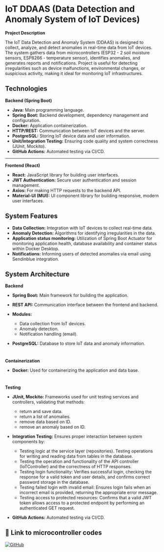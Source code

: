 # IoT DDAAS (Data Detection and Anomaly System of IoT Devices)

**Project Description**

The IoT Data Detection and Anomaly System (DDAAS) is designed to collect, analyze, and detect anomalies in real-time data from IoT devices. The system gathers data from microcontrollers (ESP32 - 2 soil moisture sensors, ESP8266 - temperature sensor),  identifies anomalies, and generates reports and notifications. Project is useful for detecting irregularities such as device malfunctions, environmental changes, or suspicious activity, making it ideal for monitoring IoT infrastructures.


## Technologies

**Backend (Spring Boot)**

- **Java:** Main programming language.
- **Spring Boot:** Backend development, dependency management and configuration.
- **Docker:** Application containerization.
- **HTTP/REST:** Communication between IoT devices and the server.
- **PostgreSQL:** Storing IoT device data and user information.
- **Unit/Integration Testing:** Ensuring code quality and system correctness (JUnit, Mockito).
- **GitHub Actions:** Automated testing via CI/CD.
---------
**Frontend (React)**

- **React:** JavaScript library for building user interfaces.
- **JWT Authentication:** Secure user authentication and session management.
- **Axios:** For making HTTP requests to the backend API.
- **Material-UI (MUI):** UI component library for building responsive, modern user interfaces.


## System Features

- **Data Collection:** Integration with IoT devices to collect real-time data.
- **Anomaly Detection:** Algorithms for identifying irregularities in the data.
- **Application status monitoring:** Utilization of Spring Boot Actuator for monitoring application health, database availability and container status within Docker Desktop.
- **Notifications:** Informing users of detected anomalies via email using Sendinblue integration.

## System Architecture

**Backend**

- **Spring Boot:** Main framework for building the application.
- **REST API:** Communication interface between the frontend and backend.
- **Modules:**

    - Data collection from IoT devices.
    - Anomaly detection.
    - Notification handling (email).

- **PostgreSQL:** Database to store IoT data and anomaly information.
#

**Containerization**

- **Docker:** Used for containerizing the application and data base.
#
**Testing**

- **JUnit, Mockito:** Frameworks used for unit testing services and controllers, validating that methods: 

    - return and save data.
    - return a list of anomalies.
    - remove data based on ID.
    - remove an anomaly based on ID.
- **Integration Testing:** Ensures proper interaction between system components by:

    - Testing logic at the service layer (repositories). Testing operations for writing and reading data from tables in the database.
    - Testing the operation and functionality of the API controller (IoTController) and the correctness of HTTP responses.
    - Testing login functionality: Verifies successful login, checking the response for a valid token and user details, and confirms correct password storage in the database.
    - Testing failed login with invalid email: Ensures login fails when an incorrect email is provided, returning the appropriate error message.
    - Testing access to protected resources: Confirms that a valid JWT token allows access to a protected endpoint by performing an authenticated GET request.
- **GitHub Actions:** Automated testing via CI/CD.

## 🔗 Link to microcontroller codes
[![GitHub](https://img.shields.io/badge/github-%23121011.svg?style=for-the-badge&logo=github&logoColor=white)](https://github.com/Lashchuck/iot_ddaas_iot_devices)
